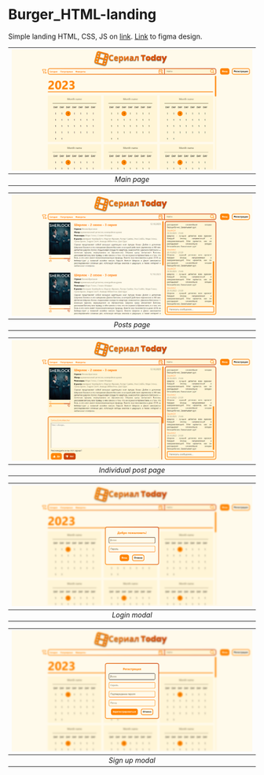# Burger_HTML-landing

Simple landing HTML, CSS, JS on [link](https://dlineone.github.io/SeriesToday_html-landing/).
[Link](https://www.figma.com/file/WJuvR0TeC1MzmljZ89eL4K/PWOKS_LR_1?type=design&mode=design&t=AE8MiDKffHIJyqnZ-1) to figma design.

| ![main page img](./assets/main.png)| 
|:--:| 
| *Main page* |

| ![posts page img](./assets/posts.png)| 
|:--:| 
| *Posts page* |

| ![post page img](./assets/post.png)| 
|:--:| 
| *Individual post page* |

| ![login page img](./assets/login.png)| 
|:--:| 
| *Login modal* |

| ![sign up page img](./assets/sign-up.png)| 
|:--:| 
| *Sign up modal* |